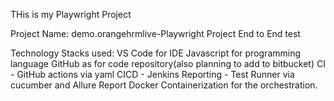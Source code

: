 THis is my Playwright Project

Project Name: demo.orangehrmlive-Playwright Project End to End test

Technology Stacks used: VS Code for IDE Javascript for programming language GitHub as for code repository(also planning to add to bitbucket) CI - GitHub actions via yaml CICD - Jenkins Reporting - Test Runner via cucumber and Allure Report Docker Containerization for the orchestration.
